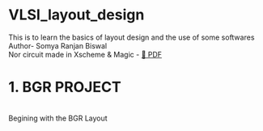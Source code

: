 # VLSI_layout_design
This is to learn the basics of layout design and the use of some softwares 
<br>Author- Somya Ranjan Biswal 
<br>Nor circuit made in Xscheme & Magic - [📄 PDF](https://drive.google.com/file/d/1MPNZ3yGTIuAfjs-EdFOol69XIoLEgBxi/view?usp=sharing)
# 1. BGR PROJECT
<br> Begining with the BGR Layout 


